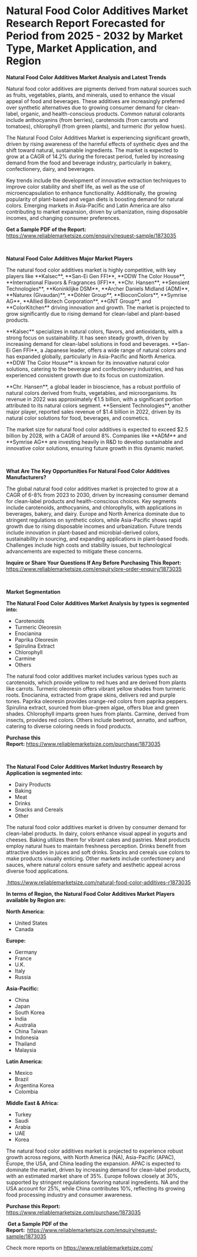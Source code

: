 <p><h1>Natural Food Color Additives Market Research Report Forecasted for Period from 2025 -  2032 by Market Type, Market Application, and Region</h1></p><p><strong>Natural Food Color Additives Market Analysis and Latest Trends</strong></p>
<p><p>Natural food color additives are pigments derived from natural sources such as fruits, vegetables, plants, and minerals, used to enhance the visual appeal of food and beverages. These additives are increasingly preferred over synthetic alternatives due to growing consumer demand for clean-label, organic, and health-conscious products. Common natural colorants include anthocyanins (from berries), carotenoids (from carrots and tomatoes), chlorophyll (from green plants), and turmeric (for yellow hues).</p><p>The Natural Food Color Additives Market is experiencing significant growth, driven by rising awareness of the harmful effects of synthetic dyes and the shift toward natural, sustainable ingredients. The market is expected to grow at a CAGR of 14.2% during the forecast period, fueled by increasing demand from the food and beverage industry, particularly in bakery, confectionery, dairy, and beverages.</p><p>Key trends include the development of innovative extraction techniques to improve color stability and shelf life, as well as the use of microencapsulation to enhance functionality. Additionally, the growing popularity of plant-based and vegan diets is boosting demand for natural colors. Emerging markets in Asia-Pacific and Latin America are also contributing to market expansion, driven by urbanization, rising disposable incomes, and changing consumer preferences.</p></p>
<p><strong>Get a Sample PDF of the Report:&nbsp;</strong> <a href="https://www.reliablemarketsize.com/enquiry/request-sample/1873035?utm_campaign=1197&utm_medium=2&utm_source=Github&utm_content=ia&utm_term=25012025&utm_id=natural-food-color-additives">https://www.reliablemarketsize.com/enquiry/request-sample/1873035</a></p>
<p>&nbsp;</p>
<p><strong>Natural Food Color Additives Major Market Players</strong></p>
<p><p>The natural food color additives market is highly competitive, with key players like **Kalsec**, **San-Ei Gen FFI**, **DDW The Color House**, **International Flavors & Fragrances (IFF)**, **Chr. Hansen**, **Sensient Technologies**, **Koninklijke DSM**, **Archer Daniels Midland (ADM)**, **Naturex (Givaudan)**, **Döhler Group**, **BioconColors**, **Symrise AG**, **Allied Biotech Corporation**, **GNT Group**, and **ColorKitchen** driving innovation and growth. The market is projected to grow significantly due to rising demand for clean-label and plant-based products.</p><p>**Kalsec** specializes in natural colors, flavors, and antioxidants, with a strong focus on sustainability. It has seen steady growth, driven by increasing demand for clean-label solutions in food and beverages. **San-Ei Gen FFI**, a Japanese leader, offers a wide range of natural colors and has expanded globally, particularly in Asia-Pacific and North America. **DDW The Color House** is known for its innovative natural color solutions, catering to the beverage and confectionery industries, and has experienced consistent growth due to its focus on customization.</p><p>**Chr. Hansen**, a global leader in bioscience, has a robust portfolio of natural colors derived from fruits, vegetables, and microorganisms. Its revenue in 2022 was approximately €1.5 billion, with a significant portion attributed to its natural colors segment. **Sensient Technologies**, another major player, reported sales revenue of $1.4 billion in 2022, driven by its natural color solutions for food, beverages, and cosmetics.</p><p>The market size for natural food color additives is expected to exceed $2.5 billion by 2028, with a CAGR of around 8%. Companies like **ADM** and **Symrise AG** are investing heavily in R&D to develop sustainable and innovative color solutions, ensuring future growth in this dynamic market.</p></p>
<p>&nbsp;</p>
<p><strong>What Are The Key Opportunities For Natural Food Color Additives Manufacturers?</strong></p>
<p><p>The global natural food color additives market is projected to grow at a CAGR of 6-8% from 2023 to 2030, driven by increasing consumer demand for clean-label products and health-conscious choices. Key segments include carotenoids, anthocyanins, and chlorophylls, with applications in beverages, bakery, and dairy. Europe and North America dominate due to stringent regulations on synthetic colors, while Asia-Pacific shows rapid growth due to rising disposable incomes and urbanization. Future trends include innovation in plant-based and microbial-derived colors, sustainability in sourcing, and expanding applications in plant-based foods. Challenges include high costs and stability issues, but technological advancements are expected to mitigate these concerns.</p></p>
<p><strong>Inquire or Share Your Questions If Any Before Purchasing This Report:</strong> <a href="https://www.reliablemarketsize.com/enquiry/pre-order-enquiry/1873035?utm_campaign=1197&utm_medium=2&utm_source=Github&utm_content=ia&utm_term=25012025&utm_id=natural-food-color-additives">https://www.reliablemarketsize.com/enquiry/pre-order-enquiry/1873035</a></p>
<p>&nbsp;</p>
<p><strong>Market Segmentation</strong></p>
<p><strong>The Natural Food Color Additives Market Analysis by types is segmented into:</strong></p>
<p><ul><li>Carotenoids</li><li>Turmeric Oleoresin</li><li>Enocianina</li><li>Paprika Oleoresin</li><li>Spirulina Extract</li><li>Chlorophyll</li><li>Carmine</li><li>Others</li></ul></p>
<p><p>The natural food color additives market includes various types such as carotenoids, which provide yellow to red hues and are derived from plants like carrots. Turmeric oleoresin offers vibrant yellow shades from turmeric roots. Enocianina, extracted from grape skins, delivers red and purple tones. Paprika oleoresin provides orange-red colors from paprika peppers. Spirulina extract, sourced from blue-green algae, offers blue and green shades. Chlorophyll imparts green hues from plants. Carmine, derived from insects, provides red colors. Others include beetroot, annatto, and saffron, catering to diverse coloring needs in food products.</p></p>
<p><strong>Purchase this Report:&nbsp;</strong><a href="https://www.reliablemarketsize.com/purchase/1873035?utm_campaign=1197&utm_medium=2&utm_source=Github&utm_content=ia&utm_term=25012025&utm_id=natural-food-color-additives">https://www.reliablemarketsize.com/purchase/1873035</a></p>
<p>&nbsp;</p>
<p><strong>The Natural Food Color Additives Market Industry Research by Application is segmented into:</strong></p>
<p><ul><li>Dairy Products</li><li>Baking</li><li>Meat</li><li>Drinks</li><li>Snacks and Cereals</li><li>Other</li></ul></p>
<p><p>The natural food color additives market is driven by consumer demand for clean-label products. In dairy, colors enhance visual appeal in yogurts and cheeses. Baking utilizes them for vibrant cakes and pastries. Meat products employ natural hues to maintain freshness perception. Drinks benefit from attractive shades in juices and soft drinks. Snacks and cereals use colors to make products visually enticing. Other markets include confectionery and sauces, where natural colors ensure safety and aesthetic appeal across diverse food applications.</p></p>
<p><a href="https://www.reliablemarketsize.com/natural-food-color-additives-r1873035?utm_campaign=1197&utm_medium=2&utm_source=Github&utm_content=ia&utm_term=25012025&utm_id=natural-food-color-additives">&nbsp;https://www.reliablemarketsize.com/natural-food-color-additives-r1873035</a></p>
<p><strong>In terms of Region, the Natural Food Color Additives Market Players available by Region are:</strong></p>
<p>
    <p> <strong> North America: </strong>
        <ul>
            <li>United States</li>
            <li>Canada</li>
        </ul>
        </p> 
    <p> <strong> Europe: </strong>
        <ul>
            <li>Germany</li>
            <li>France</li>
            <li>U.K.</li>
            <li>Italy</li>
            <li>Russia</li>
        </ul>
        </p> 
    <p> <strong> Asia-Pacific: </strong>
        <ul>
            <li>China</li>
            <li>Japan</li>
            <li>South Korea</li>
            <li>India</li>
            <li>Australia</li>
            <li>China Taiwan</li>
            <li>Indonesia</li>
            <li>Thailand</li>
            <li>Malaysia</li>
        </ul>
        </p> 
    <p> <strong> Latin America: </strong>
        <ul>
            <li>Mexico</li>
            <li>Brazil</li>
            <li>Argentina Korea</li>
            <li>Colombia</li>
        </ul>
        </p> 
    <p> <strong> Middle East & Africa: </strong>
        <ul>
            <li>Turkey</li>
            <li>Saudi</li>
            <li>Arabia</li>
            <li>UAE</li>
            <li>Korea</li>
        </ul>
    </p>
    </p>
<p><p>The natural food color additives market is projected to experience robust growth across regions, with North America (NA), Asia-Pacific (APAC), Europe, the USA, and China leading the expansion. APAC is expected to dominate the market, driven by increasing demand for clean-label products, with an estimated market share of 35%. Europe follows closely at 30%, supported by stringent regulations favoring natural ingredients. NA and the USA account for 25%, while China contributes 10%, reflecting its growing food processing industry and consumer awareness.</p></p>
<p><strong>Purchase this Report: </strong><a href="https://www.reliablemarketsize.com/purchase/1873035?utm_campaign=1197&utm_medium=2&utm_source=Github&utm_content=ia&utm_term=25012025&utm_id=natural-food-color-additives">https://www.reliablemarketsize.com/purchase/1873035</a></p>
<p>&nbsp;<strong>Get a Sample PDF of the Report:&nbsp;&nbsp;</strong><a href="https://www.reliablemarketsize.com/enquiry/request-sample/1873035?utm_campaign=1197&utm_medium=2&utm_source=Github&utm_content=ia&utm_term=25012025&utm_id=natural-food-color-additives">https://www.reliablemarketsize.com/enquiry/request-sample/1873035</a></p>
<p><strong></strong></p>
<p>Check more reports on <a href="https://www.reliablemarketsize.com/?utm_campaign=1197&utm_medium=2&utm_source=Github&utm_content=ia&utm_term=25012025&utm_id=natural-food-color-additives">https://www.reliablemarketsize.com/</a></p>